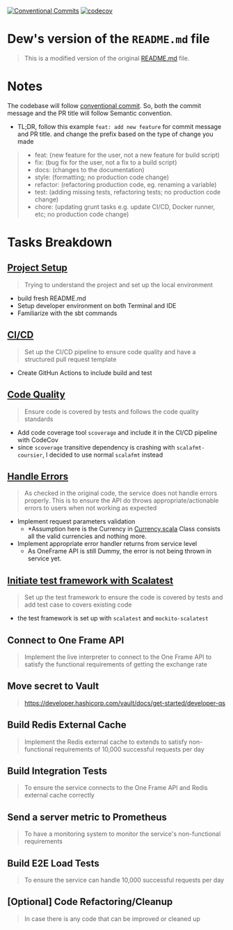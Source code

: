 [![Conventional Commits](https://img.shields.io/badge/Conventional%20Commits-1.0.0-%23FE5196?logo=conventionalcommits&logoColor=white)](https://conventionalcommits.org)
[![codecov](https://codecov.io/github/wichayutdew/paidy-assignment/graph/badge.svg?token=JF4LSGB9B6)](https://codecov.io/github/wichayutdew/paidy-assignment)

# Dew's version of the `README.md` file
> This is a modified version of the original [README.md](OLD_README.md) file.

# Notes
The codebase will follow [conventional commit](https://www.conventionalcommits.org/en/v1.0.0/). So, both the commit message and the PR title will follow Semantic convention.
  - TL;DR, follow this example `feat: add new feature` for commit message and PR title. and change the prefix based on the type of change you made
  >   - feat: (new feature for the user, not a new feature for build script)
  >   - fix: (bug fix for the user, not a fix to a build script)
  >   - docs: (changes to the documentation)
  >   - style: (formatting; no production code change)
  >   - refactor: (refactoring production code, eg. renaming a variable)
  >   - test: (adding missing tests, refactoring tests; no production code change)
  >   - chore: (updating grunt tasks e.g. update CI/CD, Docker runner, etc; no production code change)

# Tasks Breakdown
## [Project Setup](https://github.com/wichayutdew/paidy-assignment/pull/1)
> Trying to understand the project and set up the local environment
- build fresh README.md
- Setup developer environment on both Terminal and IDE
- Familiarize with the sbt commands
## [CI/CD](https://github.com/wichayutdew/paidy-assignment/pull/2)
> Set up the CI/CD pipeline to ensure code quality and have a structured pull request template
- Create GitHun Actions to include build and test
## [Code Quality](https://github.com/wichayutdew/paidy-assignment/pull/3)
> Ensure code is covered by tests and follows the code quality standards
- Add code coverage tool `scoverage` and include it in the CI/CD pipeline with CodeCov
- since `scoverage` transitive dependency is crashing with `scalafmt-coursier`, I decided to use normal `scalafmt` instead
## [Handle Errors](https://github.com/wichayutdew/paidy-assignment/pull/5)
> As checked in the original code, the service does not handle errors properly. This is to ensure the API do throws appropriate/actionable errors to users when not working as expected
- Implement request parameters validation
  - *Assumption here is the Currency in [Currency.scala](forex-mtl/src/main/scala/forex/domain/Currency.scala) Class consists all the valid currencies and nothing more.
- Implement appropriate error handler returns from service level
  - As OneFrame API is still Dummy, the error is not being thrown in service yet.
## [Initiate test framework with Scalatest](https://github.com/wichayutdew/paidy-assignment/pull/5)
> Set up the test framework to ensure the code is covered by tests and add test case to covers existing code
- the test framework is set up with `scalatest` and `mockito-scalatest`
## Connect to One Frame API
> Implement the live interpreter to connect to the One Frame API to satisfy the functional requirements of getting the exchange rate
## Move secret to Vault
> https://developer.hashicorp.com/vault/docs/get-started/developer-qs
## Build Redis External Cache
> Implement the Redis external cache to extends to satisfy non-functional requirements of 10,000 successful requests per day
## Build Integration Tests
> To ensure the service connects to the One Frame API and Redis external cache correctly
##  Send a server metric to Prometheus
> To have a monitoring system to monitor the service's non-functional requirements
## Build E2E Load Tests
> To ensure the service can handle 10,000 successful requests per day
## [Optional] Code Refactoring/Cleanup
> In case there is any code that can be improved or cleaned up
